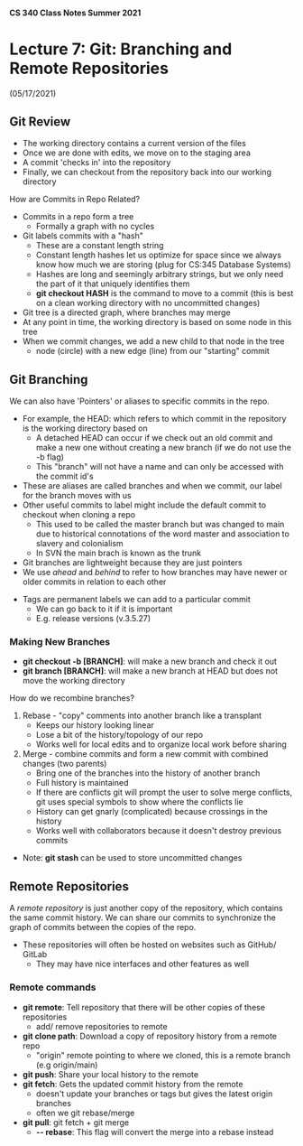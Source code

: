#### CS 340 Class Notes Summer 2021
# Lecture 7: Git: Branching and Remote Repositories   
(05/17/2021)

## Git Review
- The working directory contains a current version of the files
- Once we are done with edits, we move on to the staging area 
- A commit 'checks in' into the repository 
- Finally, we can checkout from the repository back into our working directory

How are Commits in Repo Related?  
- Commits in a repo form a tree
    + Formally a graph with no cycles
- Git labels commits with a "hash"
    + These are a constant length string
    + Constant length hashes let us optimize for space since we always know how much we are storing (plug for CS:345 Database Systems)
    + Hashes are long and seemingly arbitrary strings, but we only need the part of it that uniquely identifies them
    + **git checkout HASH** is the command to move to a commit (this is best on a clean working directory with no uncommitted changes)
- Git tree is a directed graph, where branches may merge
- At any point in time, the working directory is based on some node in this tree
- When we commit changes, we add a new child to that node in the tree 
    + node (circle) with a new edge (line) from our "starting" commit

## Git Branching
We can also have 'Pointers' or aliases to specific commits in the repo.
- For example, the HEAD: which refers to which commit in the repository is the working directory based on
    + A detached HEAD can occur if we check out an old commit and make a new one without creating a new branch (if we do not use the -b flag)
    + This "branch" will not have a name and can only be accessed with the commit id's
- These are aliases are called branches and when we commit, our label for the branch moves with us
- Other useful commits to label might include the default commit to checkout when cloning a repo
    + This used to be called the master branch but was changed to main due to historical connotations of the word master and association to slavery and colonialism
    + In SVN the main brach is known as the trunk
- Git branches are lightweight because they are just pointers
- We use *ahead* and *behind* to refer to how branches may have newer or older commits in relation to each other
+ Tags are permanent labels we can add to a particular commit
    - We can go back to it if it is important
    - E.g. release versions (v.3.5.27) 

### Making New Branches
- **git checkout -b [BRANCH]**: will make a new branch and check it out
- **git branch [BRANCH]**: will make a new branch at HEAD but does not move the working directory

How do we recombine branches?
1. Rebase - "copy" comments into another branch like a transplant
    + Keeps our history looking linear
    + Lose a bit of the history/topology of our repo
    + Works well for local edits and to organize local work before sharing
2. Merge - combine commits and form a new commit with combined changes (two parents)
    + Bring one of the branches into the history of another branch
    + Full history is maintained
    + If there are conflicts git will prompt the user to solve merge conflicts, git uses special symbols to show where the conflicts lie
    + History can get gnarly (complicated) because crossings in the history
    + Works well with collaborators because it doesn't destroy previous commits
- Note: **git stash** can be used to store uncommitted changes

## Remote Repositories
A *remote repository* is just another copy of the repository, which contains the same commit history. We can share our commits to synchronize the graph of commits between the copies of the repo. 
- These repositories will often be hosted on websites such as GitHub/ GitLab
    - They may have nice interfaces and other features as well

### Remote commands
- **git remote**: Tell repository that there will be other copies of these repositories
    + add/ remove repositories to remote
- **git clone path**: Download a copy of repository history from a remote repo
    + "origin" remote pointing to where we cloned, this is a remote branch (e.g origin/main)
- **git push**: Share your local history to the remote
- **git fetch**: Gets the updated commit history from the remote 
    + doesn't update your branches or tags but gives the latest origin branches
    + often we git rebase/merge
- **git pull**: git fetch + git merge
    - **-- rebase**: This flag will convert the merge into a rebase instead
